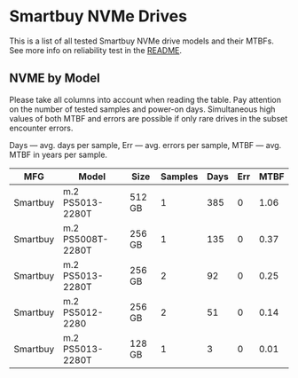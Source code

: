 Smartbuy NVMe Drives
====================

This is a list of all tested Smartbuy NVMe drive models and their MTBFs. See more
info on reliability test in the [README](https://github.com/linuxhw/SMART).

NVME by Model
------------

Please take all columns into account when reading the table. Pay attention on the
number of tested samples and power-on days. Simultaneous high values of both MTBF
and errors are possible if only rare drives in the subset encounter errors.

Days — avg. days per sample,
Err  — avg. errors per sample,
MTBF — avg. MTBF in years per sample.

| MFG       | Model              | Size   | Samples | Days  | Err   | MTBF |
|-----------|--------------------|--------|---------|-------|-------|------|
| Smartbuy  | m.2 PS5013-2280T   | 512 GB | 1       | 385   | 0     | 1.06   |
| Smartbuy  | m.2 PS5008T-2280T  | 256 GB | 1       | 135   | 0     | 0.37   |
| Smartbuy  | m.2 PS5013-2280T   | 256 GB | 2       | 92    | 0     | 0.25   |
| Smartbuy  | m.2 PS5012-2280    | 256 GB | 2       | 51    | 0     | 0.14   |
| Smartbuy  | m.2 PS5013-2280T   | 128 GB | 1       | 3     | 0     | 0.01   |
